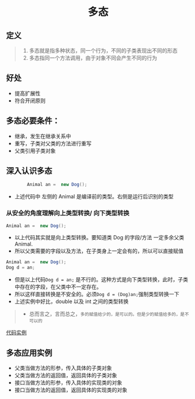 <div align = "center"><h1>多态</h1></div>

## 定义

> 1. 多态就是指多种状态，同一个行为，不同的子类表现出不同的形态
> 2. 多态指同一个方法调用，由于对象不同会产生不同的行为

## 好处

- 提高扩展性
- 符合开闭原则

## 多态必要条件：

- 继承，发生在继承关系中
- 重写，子类对父类的方法进行重写
- 父类引用子类对象

## 深入认识多态

```Java
        Animal an =  new Dog();
```

- 上述代码中 左侧的 Animal 是编译前的类型。右侧是运行后识别的类型

### 从安全的角度理解向上类型转换/ 向下类型转换

```Java
Animal an =  new Dog();
```

- 以上代码其实就是向上类型转换。要知道类 Dog 的字段/方法 一定多余父类 Animal.
- 所以父类需要的字段以及方法，在子类身上一定会有的，所以可以直接赋值

```Java
Animal an =  new Dog();
Dog d = an;
```

- 但是以上代码`Dog d = an;` 是不行的。这种方式是向下类型转换，此时，子类中存在的字段，在父类中不一定存在。
- 所以这样直接转换是不安全的。必须`Dog d = (Dog)an;`强制类型转换一下
- 上述实例中好比，double 以及 int 之间的类型转换

> - 总而言之，言而总之，`多的赋值给少的，是可以的。但是少的赋值给多的，是不可以的`

[代码实例](https://github.com/a572251465/Java-learn/tree/main/JavaSE/src/com/lihh5)

## 多态应用实例

- 父类当做方法的形参，传入具体的子类对象
- 父类当做方法的返回值，返回具体的子类对象
- 接口当做方法的形参，传入具体的实现类的对象
- 接口当做方法的返回值，返回具体的实现类的对象
